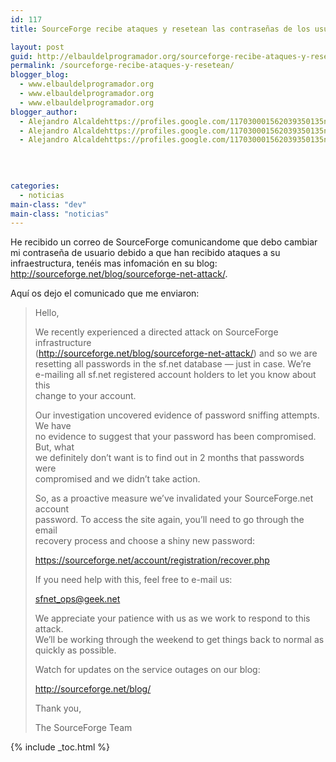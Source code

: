 ```yaml
---
id: 117
title: SourceForge recibe ataques y resetean las contraseñas de los usuarios

layout: post
guid: http://elbauldelprogramador.org/sourceforge-recibe-ataques-y-resetean-las-contrasenas-de-los-usuarios/
permalink: /sourceforge-recibe-ataques-y-resetean/
blogger_blog:
  - www.elbauldelprogramador.org
  - www.elbauldelprogramador.org
  - www.elbauldelprogramador.org
blogger_author:
  - Alejandro Alcaldehttps://profiles.google.com/117030001562039350135noreply@blogger.com
  - Alejandro Alcaldehttps://profiles.google.com/117030001562039350135noreply@blogger.com
  - Alejandro Alcaldehttps://profiles.google.com/117030001562039350135noreply@blogger.com

  
  
  
categories:
  - noticias
main-class: "dev"
main-class: "noticias"
---
```

He recibido un correo de SourceForge comunicandome que debo cambiar mi contraseña de usuario debido a que han recibido ataques a su infraestructura, tenéis mas infomación en su blog: <a target="_blank" href="http://sourceforge.net/blog/sourceforge-net-attack/">http://sourceforge.net/blog/sourceforge-net-attack/</a>.

Aquí os dejo el comunicado que me enviaron:  
  
<!--ad-->

> Hello,
> 
> We recently experienced a directed attack on SourceForge infrastructure  
> (http://sourceforge.net/blog/sourceforge-net-attack/) and so we are  
> resetting all passwords in the sf.net database &#8212; just in case. We&#8217;re  
> e-mailing all sf.net registered account holders to let you know about this  
> change to your account.
> 
> Our investigation uncovered evidence of password sniffing attempts. We have  
> no evidence to suggest that your password has been compromised. But, what  
> we definitely don&#8217;t want is to find out in 2 months that passwords were  
> compromised and we didn&#8217;t take action.
> 
> So, as a proactive measure we&#8217;ve invalidated your SourceForge.net account  
> password. To access the site again, you&#8217;ll need to go through the email  
> recovery process and choose a shiny new password:
> 
> https://sourceforge.net/account/registration/recover.php
> 
> If you need help with this, feel free to e-mail us:
> 
> sfnet_ops@geek.net
> 
> We appreciate your patience with us as we work to respond to this attack.  
> We&#8217;ll be working through the weekend to get things back to normal as  
> quickly as possible.
> 
> Watch for updates on the service outages on our blog:
> 
> http://sourceforge.net/blog/
> 
> Thank you,
> 
> The SourceForge Team 



{% include _toc.html %}
